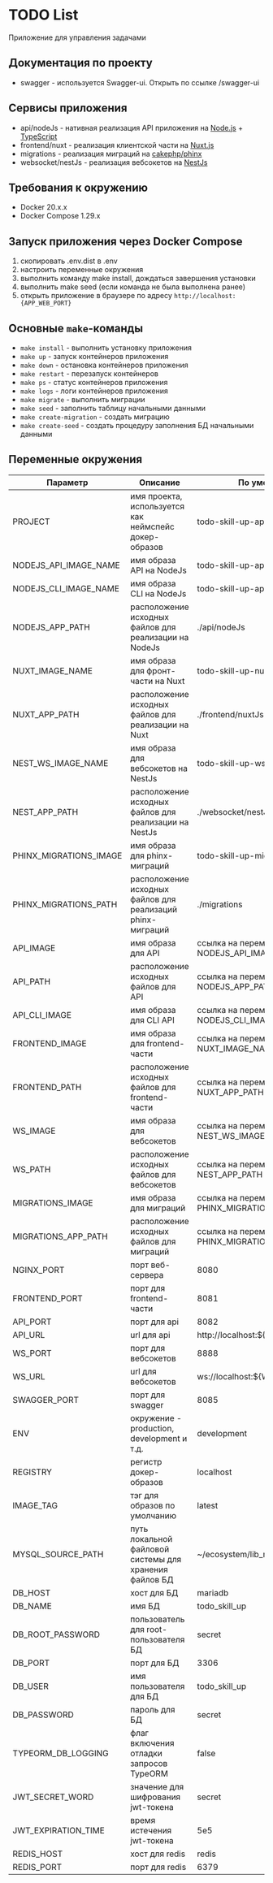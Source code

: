 # TODO List

Приложение для управления задачами

## Документация по проекту

- swagger - используется Swagger-ui. Открыть по ссылке /swagger-ui

## Сервисы приложения

- api/nodeJs - нативная реализация API приложения на [Node.js](https://nodejs.org) + [TypeScript](https://www.typescriptlang.org)
- frontend/nuxt - реализация клиентской части на [Nuxt.js](https://nuxt.com)
- migrations - реализация миграций на [cakephp/phinx](https://github.com/cakephp/phinx)
- websocket/nestJs - реализация вебсокетов на [NestJs](https://nestjs.com)

## Требования к окружению

- Docker 20.x.x
- Docker Compose 1.29.x

## Запуск приложения через Docker Compose

1. скопировать .env.dist в .env
2. настроить переменные окружения
3. выполнить команду make install, дождаться завершения установки
4. выполнить make seed (если команда не была выполнена ранее)
5. открыть приложение в браузере по адресу `http://localhost:{APP_WEB_PORT}`

## Основные `make`-команды

- `make install` - выполнить установку приложения
- `make up` - запуск контейнеров приложения
- `make down` - остановка контейнеров приложения
- `make restart` - перезапуск контейнеров
- `make ps` - статус контейнеров приложения
- `make logs` - логи контейнеров приложения
- `make migrate` - выполнить миграции
- `make seed` - заполнить таблицу начальными данными
- `make create-migration` - создать миграцию
- `make create-seed` - создать процедуру заполнения БД начальными данными

## Переменные окружения

| Параметр               | Описание                                                   | По умолчанию                                |
|------------------------|------------------------------------------------------------|---------------------------------------------|
| PROJECT                | имя проекта, используется как неймспейс докер-образов      | todo-skill-up-api-node                      |
| NODEJS_API_IMAGE_NAME  | имя образа API на NodeJs                                   | todo-skill-up-api-node                      |
| NODEJS_CLI_IMAGE_NAME  | имя образа CLI на NodeJs                                   | todo-skill-up-api-node-cli                  |
| NODEJS_APP_PATH        | расположение исходных файлов для реализации на NodeJs      | ./api/nodeJs                                |
| NUXT_IMAGE_NAME        | имя образа для фронт-части на Nuxt                         | todo-skill-up-nuxt                          |
| NUXT_APP_PATH          | расположение исходных файлов для реализации на Nuxt        | ./frontend/nuxtJs                           |
| NEST_WS_IMAGE_NAME     | имя образа для вебсокетов на NestJs                        | todo-skill-up-ws-nest                       |
| NEST_APP_PATH          | расположение исходных файлов для реализации на NestJs      | ./websocket/nestJs                          |
| PHINX_MIGRATIONS_IMAGE | имя образа для phinx-миграций                              | todo-skill-up-migrations                    |
| PHINX_MIGRATIONS_PATH  | расположение исходных файлов для реализаций phinx-миграций | ./migrations                                |
| API_IMAGE              | имя образа для API                                         | ссылка на переменную NODEJS_API_IMAGE_NAME  |
| API_PATH               | расположение исходных файлов для API                       | ссылка на переменную NODEJS_APP_PATH        |
| API_CLI_IMAGE          | имя образа для CLI API                                     | ссылка на переменную NODEJS_CLI_IMAGE_NAME  |
| FRONTEND_IMAGE         | имя образа для frontend-части                              | ссылка на переменную NUXT_IMAGE_NAME        |
| FRONTEND_PATH          | расположение исходных файлов для frontend-части            | ссылка на переменную NUXT_APP_PATH          |
| WS_IMAGE               | имя образа для вебсокетов                                  | ссылка на переменную NEST_WS_IMAGE_NAME     |
| WS_PATH                | расположение исходных файлов для вебсокетов                | ссылка на переменную NEST_APP_PATH          |
| MIGRATIONS_IMAGE       | имя образа для миграций                                    | ссылка на переменную PHINX_MIGRATIONS_IMAGE |
| MIGRATIONS_APP_PATH    | расположение исходных файлов для миграций                  | ссылка на переменную PHINX_MIGRATIONS_PATH  |
| NGINX_PORT             | порт веб-сервера                                           | 8080                                        |
| FRONTEND_PORT          | порт для frontend-части                                    | 8081                                        |
| API_PORT               | порт для api                                               | 8082                                        |
| API_URL                | url для api                                                | http://localhost:${API_PORT}                |
| WS_PORT                | порт для вебсокетов                                        | 8888                                        |
| WS_URL                 | url для вебсокетов                                         | ws://localhost:${WS_PORT}                   |
| SWAGGER_PORT           | порт для swagger                                           | 8085                                        |
| ENV                    | окружение - production, development и т.д.                 | development                                 |
| REGISTRY               | регистр докер-образов                                      | localhost                                   |
| IMAGE_TAG              | тэг для образов по умолчанию                               | latest                                      |
| MYSQL_SOURCE_PATH      | путь локальной файловой системы для хранения файлов БД     | ~/ecosystem/lib_mysql/todo_skill_up/        |
| DB_HOST                | хост для БД                                                | mariadb                                     |
| DB_NAME                | имя БД                                                     | todo_skill_up                               |
| DB_ROOT_PASSWORD       | пользователь для root-пользователя БД                      | secret                                      |
| DB_PORT                | порт для БД                                                | 3306                                        |
| DB_USER                | имя пользователя для БД                                    | todo_skill_up                               |
| DB_PASSWORD            | пароль для БД                                              | secret                                      |
| TYPEORM_DB_LOGGING     | флаг включения отладки запросов TypeORM                    | false                                       |
| JWT_SECRET_WORD        | значение для шифрования jwt-токена                         | secret                                      |
| JWT_EXPIRATION_TIME    | время истечения jwt-токена                                 | 5e5                                         |
| REDIS_HOST             | хост для redis                                             | redis                                       |
| REDIS_PORT             | порт для redis                                             | 6379                                        |